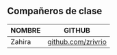 ## Compañeros de clase

| NOMBRE             | GITHUB                    |
|--------------------|---------------------------|
| Zahira             | [github.com/zrivrio](https://github.com/zrivrio) |
